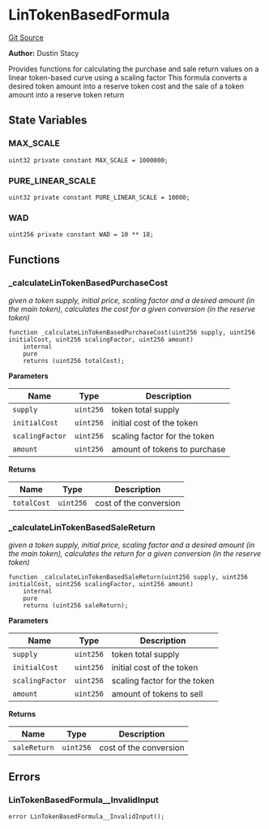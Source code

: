 # LinTokenBasedFormula
[Git Source](https://github.com/dustinstacy/boncurs/blob/415e7d62135e63eb569b341e480848bbb293bfa1/contracts/linear/LinTokenBasedFormula.sol)

**Author:**
Dustin Stacy

Provides functions for calculating the purchase and sale return values on a linear token-based curve using a scaling factor
This formula converts a desired token amount into a reserve token cost and the sale of a token amount into a reserve token return


## State Variables
### MAX_SCALE

```solidity
uint32 private constant MAX_SCALE = 1000000;
```


### PURE_LINEAR_SCALE

```solidity
uint32 private constant PURE_LINEAR_SCALE = 10000;
```


### WAD

```solidity
uint256 private constant WAD = 10 ** 18;
```


## Functions
### _calculateLinTokenBasedPurchaseCost

*given a token supply, initial price, scaling factor and a desired amount (in the main token),
calculates the cost for a given conversion (in the reserve token)*


```solidity
function _calculateLinTokenBasedPurchaseCost(uint256 supply, uint256 initialCost, uint256 scalingFactor, uint256 amount)
    internal
    pure
    returns (uint256 totalCost);
```
**Parameters**

|Name|Type|Description|
|----|----|-----------|
|`supply`|`uint256`|token total supply|
|`initialCost`|`uint256`|initial cost of the token|
|`scalingFactor`|`uint256`|scaling factor for the token|
|`amount`|`uint256`|amount of tokens to purchase|

**Returns**

|Name|Type|Description|
|----|----|-----------|
|`totalCost`|`uint256`|cost of the conversion|


### _calculateLinTokenBasedSaleReturn

*given a token supply, initial price, scaling factor and a desired amount (in the main token),
calculates the return for a given conversion (in the reserve token)*


```solidity
function _calculateLinTokenBasedSaleReturn(uint256 supply, uint256 initialCost, uint256 scalingFactor, uint256 amount)
    internal
    pure
    returns (uint256 saleReturn);
```
**Parameters**

|Name|Type|Description|
|----|----|-----------|
|`supply`|`uint256`|token total supply|
|`initialCost`|`uint256`|initial cost of the token|
|`scalingFactor`|`uint256`|scaling factor for the token|
|`amount`|`uint256`|amount of tokens to sell|

**Returns**

|Name|Type|Description|
|----|----|-----------|
|`saleReturn`|`uint256`|cost of the conversion|


## Errors
### LinTokenBasedFormula__InvalidInput

```solidity
error LinTokenBasedFormula__InvalidInput();
```

